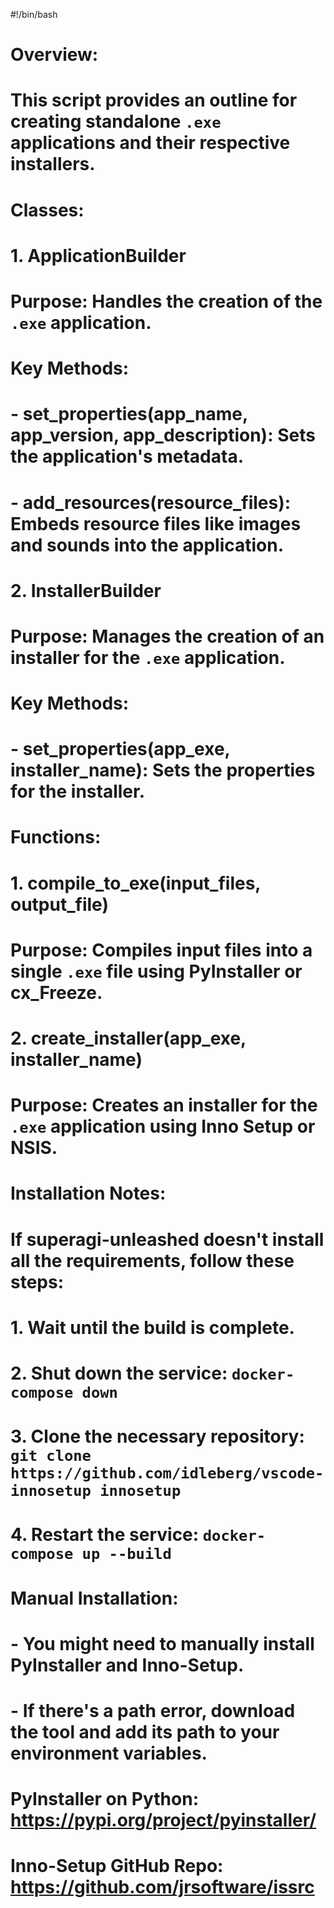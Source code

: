 #!/bin/bash

# Overview:
# This script provides an outline for creating standalone `.exe` applications and their respective installers.

# Classes:

# 1. ApplicationBuilder
# Purpose: Handles the creation of the `.exe` application.
# Key Methods:
# - set_properties(app_name, app_version, app_description): Sets the application's metadata.
# - add_resources(resource_files): Embeds resource files like images and sounds into the application.

# 2. InstallerBuilder
# Purpose: Manages the creation of an installer for the `.exe` application.
# Key Methods:
# - set_properties(app_exe, installer_name): Sets the properties for the installer.

# Functions:

# 1. compile_to_exe(input_files, output_file)
# Purpose: Compiles input files into a single `.exe` file using PyInstaller or cx_Freeze.

# 2. create_installer(app_exe, installer_name)
# Purpose: Creates an installer for the `.exe` application using Inno Setup or NSIS.

# Installation Notes:

# If superagi-unleashed doesn't install all the requirements, follow these steps:
# 1. Wait until the build is complete.
# 2. Shut down the service: `docker-compose down`
# 3. Clone the necessary repository: `git clone https://github.com/idleberg/vscode-innosetup innosetup`
# 4. Restart the service: `docker-compose up --build`

# Manual Installation:
# - You might need to manually install PyInstaller and Inno-Setup.
# - If there's a path error, download the tool and add its path to your environment variables.

# PyInstaller on Python: https://pypi.org/project/pyinstaller/
# Inno-Setup GitHub Repo: https://github.com/jrsoftware/issrc

